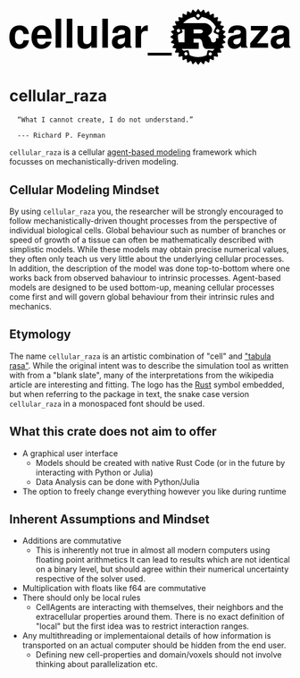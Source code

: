 <div align="center">
    <svg
    width="173.32993mm"
    height="34.154125mm"
    viewBox="0 0 173.32993 34.154125"
    version="1.1"
    id="svg5"
    xml:space="preserve"
    sodipodi:docname="cellular_raza.svg"
    inkscape:version="1.2.2 (b0a8486541, 2022-12-01)"
    xmlns:inkscape="http://www.inkscape.org/namespaces/inkscape"
    xmlns:sodipodi="http://sodipodi.sourceforge.net/DTD/sodipodi-0.dtd"
    xmlns="http://www.w3.org/2000/svg"
    xmlns:svg="http://www.w3.org/2000/svg"><defs
    id="defs9" />
      <sodipodi:namedview
    id="namedview7"
    pagecolor="#505050"
    bordercolor="#eeeeee"
    borderopacity="1"
    showgrid="false"
    inkscape:showpageshadow="2"
    inkscape:pageopacity="0.0"
    inkscape:pagecheckerboard="0"
    inkscape:deskcolor="#505050"
    inkscape:document-units="mm"
    inkscape:zoom="0.99525995"
    inkscape:cx="456.16223"
    inkscape:cy="126.09771"
    inkscape:window-width="2560"
    inkscape:window-height="1400"
    inkscape:window-x="1050"
    inkscape:window-y="120"
    inkscape:window-maximized="1"
    inkscape:current-layer="layer1" />
      <g
    id="layer1"
    transform="translate(-17.2767,-105.46635)">
          <g
    id="g141"
    transform="matrix(1.0673056,0,0,1.0673056,99.490902,88.389584)">
              <path
    d="M 47.781,31.608 46.438,30.776 A 18.57,18.57 0 0 0 46.4,30.385 l 1.154,-1.077 A 0.46,0.46 0 0 0 47.401,28.537 L 45.925,27.985 A 16.798,16.798 0 0 0 45.81,27.604 l 0.92,-1.279 a 0.462,0.462 0 0 0 -0.3,-0.727 l -1.557,-0.253 c -0.06,-0.118 -0.123,-0.234 -0.187,-0.35 L 45.34,23.56 a 0.46,0.46 0 0 0 -0.437,-0.654 l -1.579,0.055 a 12.482,12.482 0 0 0 -0.25,-0.302 l 0.363,-1.539 a 0.461,0.461 0 0 0 -0.556,-0.556 l -1.538,0.362 c -0.1,-0.084 -0.2,-0.167 -0.303,-0.25 l 0.055,-1.578 a 0.46,0.46 0 0 0 -0.654,-0.437 l -1.435,0.654 a 16.712,16.712 0 0 0 -0.35,-0.188 L 38.403,17.571 A 0.462,0.462 0 0 0 37.677,17.27 l -1.28,0.92 a 14.31,14.31 0 0 0 -0.38,-0.115 l -0.552,-1.476 a 0.461,0.461 0 0 0 -0.771,-0.154 l -1.077,1.156 c -0.13,-0.014 -0.26,-0.028 -0.391,-0.038 l -0.832,-1.344 a 0.462,0.462 0 0 0 -0.786,0 l -0.832,1.344 c -0.13,0.01 -0.261,0.024 -0.391,0.038 l -1.077,-1.155 a 0.464,0.464 0 0 0 -0.771,0.153 l -0.552,1.476 c -0.128,0.037 -0.255,0.076 -0.38,0.116 l -1.28,-0.921 a 0.46,0.46 0 0 0 -0.727,0.3 l -0.254,1.557 c -0.117,0.061 -0.233,0.124 -0.35,0.188 L 23.56,18.661 a 0.46,0.46 0 0 0 -0.654,0.436 l 0.055,1.58 c -0.102,0.082 -0.203,0.165 -0.303,0.25 L 21.12,20.564 a 0.464,0.464 0 0 0 -0.557,0.556 l 0.363,1.539 c -0.085,0.1 -0.168,0.2 -0.25,0.302 L 19.097,22.906 A 0.462,0.462 0 0 0 18.66,23.56 l 0.654,1.436 c -0.063,0.115 -0.126,0.231 -0.187,0.35 l -1.556,0.252 a 0.462,0.462 0 0 0 -0.301,0.727 l 0.92,1.279 c -0.04,0.126 -0.078,0.253 -0.115,0.38 l -1.476,0.553 a 0.462,0.462 0 0 0 -0.153,0.771 l 1.155,1.077 c -0.015,0.13 -0.028,0.26 -0.039,0.391 l -1.343,0.832 a 0.462,0.462 0 0 0 0,0.786 l 1.343,0.831 c 0.011,0.131 0.024,0.262 0.039,0.392 l -1.155,1.077 a 0.462,0.462 0 0 0 0.153,0.771 l 1.476,0.552 c 0.037,0.128 0.076,0.255 0.116,0.38 l -0.921,1.28 a 0.462,0.462 0 0 0 0.301,0.726 l 1.556,0.253 c 0.061,0.118 0.123,0.235 0.188,0.35 l -0.655,1.435 a 0.462,0.462 0 0 0 0.437,0.654 l 1.579,-0.055 c 0.082,0.103 0.165,0.203 0.25,0.303 l -0.363,1.539 a 0.46,0.46 0 0 0 0.557,0.555 l 1.538,-0.362 c 0.1,0.085 0.201,0.167 0.303,0.249 l -0.055,1.58 a 0.461,0.461 0 0 0 0.654,0.436 l 1.435,-0.654 c 0.115,0.064 0.232,0.127 0.35,0.188 l 0.253,1.555 a 0.461,0.461 0 0 0 0.727,0.302 l 1.279,-0.922 c 0.126,0.04 0.253,0.08 0.38,0.116 l 0.552,1.476 a 0.46,0.46 0 0 0 0.771,0.153 l 1.078,-1.155 c 0.13,0.015 0.26,0.028 0.391,0.04 l 0.832,1.343 a 0.463,0.463 0 0 0 0.786,0 l 0.831,-1.344 c 0.131,-0.011 0.262,-0.024 0.392,-0.039 l 1.077,1.155 a 0.46,0.46 0 0 0 0.77,-0.153 l 0.553,-1.476 c 0.127,-0.036 0.254,-0.076 0.38,-0.116 l 1.28,0.922 a 0.463,0.463 0 0 0 0.726,-0.302 l 0.254,-1.556 c 0.117,-0.06 0.233,-0.124 0.349,-0.187 l 1.435,0.654 a 0.461,0.461 0 0 0 0.654,-0.437 l -0.055,-1.58 c 0.102,-0.08 0.203,-0.163 0.303,-0.248 l 1.538,0.362 a 0.46,0.46 0 0 0 0.556,-0.555 l -0.362,-1.539 c 0.084,-0.1 0.167,-0.2 0.249,-0.303 l 1.58,0.055 a 0.46,0.46 0 0 0 0.436,-0.654 l -0.654,-1.435 c 0.064,-0.115 0.126,-0.232 0.187,-0.35 l 1.556,-0.253 a 0.46,0.46 0 0 0 0.301,-0.726 l -0.92,-1.28 a 17.5,17.5 0 0 0 0.115,-0.38 l 1.476,-0.552 a 0.46,0.46 0 0 0 0.153,-0.771 l -1.155,-1.077 c 0.014,-0.13 0.027,-0.261 0.039,-0.392 l 1.343,-0.831 a 0.462,0.462 0 0 0 0,-0.786 z M 38.79,42.752 a 0.952,0.952 0 0 1 0.399,-1.861 0.952,0.952 0 0 1 -0.4,1.861 z m -0.457,-3.087 a 0.866,0.866 0 0 0 -1.028,0.666 l -0.477,2.226 A 11.649,11.649 0 0 1 32,43.597 c -1.76,0 -3.43,-0.39 -4.929,-1.087 l -0.477,-2.225 a 0.866,0.866 0 0 0 -1.028,-0.667 l -1.965,0.422 a 11.68,11.68 0 0 1 -1.016,-1.197 h 9.561 c 0.108,0 0.18,-0.02 0.18,-0.118 v -3.382 c 0,-0.099 -0.072,-0.118 -0.18,-0.118 H 29.35 V 33.08 h 3.024 c 0.276,0 1.476,0.079 1.86,1.613 0.12,0.471 0.384,2.006 0.564,2.497 0.18,0.551 0.912,1.652 1.692,1.652 h 4.764 a 0.977,0.977 0 0 0 0.173,-0.017 c -0.33,0.449 -0.693,0.874 -1.083,1.27 l -2.01,-0.431 z m -13.223,3.04 a 0.952,0.952 0 0 1 -0.399,-1.861 0.95203046,0.95203046 0 0 1 0.398,1.862 z M 21.483,27.998 a 0.95021182,0.95021182 0 1 1 -1.737,0.771 0.95021182,0.95021182 0 1 1 1.737,-0.771 z m -1.115,2.643 2.047,-0.91 a 0.868,0.868 0 0 0 0.44,-1.145 l -0.421,-0.953 h 1.658 v 7.474 h -3.345 a 11.714,11.714 0 0 1 -0.38,-4.466 z m 8.983,-0.726 v -2.203 h 3.948 c 0.204,0 1.44,0.236 1.44,1.16 0,0.767 -0.948,1.043 -1.728,1.043 z M 43.7,31.898 c 0,0.292 -0.011,0.581 -0.033,0.868 h -1.2 c -0.12,0 -0.168,0.08 -0.168,0.197 v 0.551 c 0,1.298 -0.732,1.58 -1.373,1.652 -0.61,0.068 -1.288,-0.256 -1.371,-0.63 -0.36,-2.025 -0.96,-2.458 -1.908,-3.206 1.176,-0.746 2.4,-1.848 2.4,-3.323 0,-1.593 -1.092,-2.596 -1.836,-3.088 -1.044,-0.688 -2.2,-0.826 -2.512,-0.826 H 23.285 a 11.684,11.684 0 0 1 6.545,-3.694 l 1.463,1.535 c 0.331,0.346 0.88,0.36 1.225,0.028 l 1.638,-1.566 a 11.71,11.71 0 0 1 8.009,5.704 l -1.121,2.532 a 0.869,0.869 0 0 0 0.44,1.145 l 2.159,0.958 c 0.037,0.383 0.056,0.77 0.056,1.163 z M 31.294,19.093 a 0.95,0.95 0 0 1 1.344,0.031 0.952,0.952 0 0 1 -0.032,1.346 0.949,0.949 0 0 1 -1.343,-0.032 0.953,0.953 0 0 1 0.031,-1.345 z m 11.123,8.951 a 0.95041478,0.95041478 0 1 1 1.737,0.772 0.95041478,0.95041478 0 1 1 -1.737,-0.772 z"
    id="path132" />
              </g>
          <text
    xml:space="preserve"
    style="font-style:normal;font-weight:normal;font-size:24.6944px;line-height:1.25;font-family:sans-serif;letter-spacing:0px;word-spacing:0px;fill-opacity:1;stroke:none;stroke-width:0.264583"
    x="16.43709"
    y="129.21091"
    id="text197"><tspan
      id="tspan1210"
      style="font-style:normal;font-variant:normal;font-weight:bold;font-stretch:normal;font-size:24.6944px;font-family:'Nimbus Sans';-inkscape-font-specification:'Nimbus Sans Bold';stroke-width:0.264583">cellular_     aza</tspan></text>
      </g>
  </svg>
</div>

<h1 id="cellular_raza_heading">cellular_raza</h1>

<script type="text/javascript" src="highlight.js"></script>
<script>
    const style = getComputedStyle(cellular_raza_heading);
    console.log(style);
    console.log(hljs);
    g141.style.fill = style["color"];
    text197.style.fill = style["color"];
</script>


```admonish quote title=""
  “What I cannot create, I do not understand.”

  --- Richard P. Feynman
```

`cellular_raza` is a cellular
[agent-based modeling](https://en.wikipedia.org/wiki/Agent-based_model) framework which focusses on mechanistically-driven modeling.

## Cellular Modeling Mindset
By using `cellular_raza` you, the researcher will be strongly encouraged to follow
mechanistically-driven thought processes from the perspective of individual biological cells.
Global behaviour such as number of branches or speed of growth of a tissue can often be mathematically described with simplistic models.
While these models may obtain precise numerical values, they often only teach us very little about the underlying cellular processes.
In addition, the description of the model was done top-to-bottom where one works back from observed bahaviour to intrinsic processes.
Agent-based models are designed to be used bottom-up, meaning cellular processes come first and will govern global behaviour from their intrinsic rules and mechanics.

## Etymology
The name `cellular_raza` is an artistic combination of "cell" and ["tabula rasa"](https://en.wikipedia.org/wiki/Tabula_rasa).
While the original intent was to describe the simulation tool as written with from a "blank slate", many of the interpretations from the wikipedia article are interesting and fitting. The logo has the [Rust](https://www.rust-lang.org/) symbol embedded, but when referring to the package in text, the snake case version `cellular_raza` in a monospaced font should be used.

<!-- TODO check these points and possibly attach them to another subsection -->
## What this crate does not aim to offer
- A graphical user interface
    - Models should be created with native Rust Code (or in the future by interacting with Python or Julia)
    - Data Analysis can be done with Python/Julia
- The option to freely change everything however you like during runtime

## Inherent Assumptions and Mindset
- Additions are commutative
    - This is inherently not true in almost all modern computers using floating point arithmetics
      It can lead to results which are not identical on a binary level, but should agree within their numerical uncertainty respective of the solver used.
- Multiplication with floats like f64 are commutative
- There should only be local rules
    - CellAgents are interacting with themselves, their neighbors and the extracellular properties around them.
      There is no exact definition of "local" but the first idea was to restrict interaction ranges.
- Any multithreading or implementaional details of how information is transported on an actual computer should be hidden from the end user.
    - Defining new cell-properties and domain/voxels should not involve thinking about parallelization etc.

